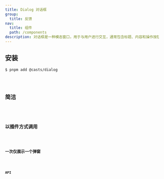 ```yaml
---
title: Dialog 对话框
group:
  title: 反馈
nav:
  title: 组件
  path: /components
description: 对话框是一种模态窗口，用于与用户进行交互，通常包含标题、内容和操作按钮。
---
```


## 安装

```bash
$ pnpm add @casts/dialog
```

<code src="../examples/basic.tsx" />

## 简洁

<code src="../examples/simple.tsx" />

## 以插件方式调用

<code src="../examples/plugin.tsx" />

## 一次仅展示一个弹窗

<code src="../examples/single.tsx" />

## API

<API src="@casts/dialog"></API>
